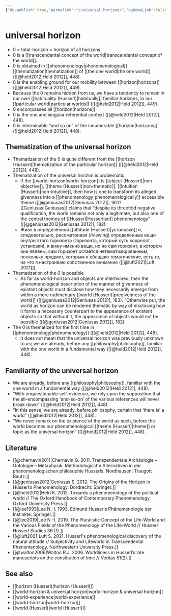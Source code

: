 ```yaml
---
{"dg-publish":true,"permalink":"/universal-horizon/","dgHomeLink":false,"dgPassFrontmatter":false}
---
```


# universal horizon
- 0 = total-horizon = horizon of all horizons
- 0 is a [[transcendental concept of the world|transcendental concept of the world]].
- 0 is obtained in [[phenomenology|phenomenological]] [[thematization|thematization]] of [[the one world|the one world]] ([[@held2012|Held 2012]], 448).
- 0 is the enabling ground for our mobility between [[horizon|horizons]] ([[@held2012|Held 2012]], 449).
- Because the 0 remains hidden from us, we have a tendency to remain in our own [[habituality (Husserl)|habitually]] familiar horizons, in our [[particular world|particular worlds]] ([[@held2012|Held 2012]], 449).
- 0 encompasses all [[horizon|horizons]].
- 0 is the one and singular referential context ([[@held2012|Held 2012]], 448).
- 0 is interminable “and so on” of the innumerable [[horizon|horizons]] ([[@held2012|Held 2012]], 448).

## Thematization of the universal horizon
- Thematization of the 0 is quite different from the [[horizon (Husserl)|thematization of the particular horizon]] ([[@held2012|Held 2012]], 448).
- Thematization of the universal horizon is problematic
	- If the [[world-horizon|world-horizon]] is [[object (Husserl)|non-objective]], [[theme (Husserl)|non-thematic]], [[intuition (Husserl)|non-intuitive]], then how is one to transform its alleged givenness into a [[phenomenology|phenomenologically]] accessible theme ([[@geniusas2012|Geniusas 2012]], 181)? [[Geniusas|Geniusas]] claims that “despite its threefold negative qualification, the world remains not only a legitimate, but also one of the central themes of [[Husserl|Husserlian]] phenomenology” ([[@geniusas2012|Geniusas 2012]], 182).
	- Живя в определённой [[attitude (Husserl)|установке]] и, следовательно, рассматривая (/viewing) определённые вещи внутри этого горизонта (горизонта, который суть коррелят установки), я вижу именно вещи, но не сам горизонт, в котором они явлены; cам горизонт остаётся нетематизированным, поскольку предмет, которым я обладаю тематические, есть то, на что я настраиваю собственное внимание ([[@luft2021|Luft 2021]]).
- Thematization of the 0 is possible
	- As far as world-horizon and objects are intertwined, then the phenomenological description of the manner of givenness of existent objects must disclose how they necessarily emerge from within a more rudimentary [[world (Husserl)|pregivenness of the world]] ([[@geniusas2012|Geniusas 2012]], 183). “Otherwise put, the world as horizon can be rendered thematic by way of disclosing how it forms a necessary counterpart to the appearance of existent objects so that without it, the appearance of objects would not be possible ([[@geniusas2012|Geniusas 2012]], 182).
- The 0 is thematized for the first time in [[phenomenology|phenomenology]] ([[@held2012|Held 2012]], 448).
	- It does not mean that the universal horizon was previously unknown to us; we are already, before any [[philosophy|philosophy]], familiar with the one world in a fundamental way ([[@held2012|Held 2012]], 448).

## Familiarity of the universal horizon
- We are already, before any [[philosophy|philosophy]], familiar with the one world in a fundamental way ([[@held2012|Held 2012]], 448).
- “With unquestionable self-evidence, we rely upon the supposition that the all-encompassing ‘and-so-on’ of the various references will never break down” ([[@held2012|Held 2012]], 448).
- “In this sense, we are already, before philosophy, certain that ‘there is’ a world” ([[@held2012|Held 2012]], 448).
- "We never remark on the existence of the world as such, before the world becomes our phenomenological [[theme (Husserl)|theme]] or topic as the universal horizon” ([[@held2012|Held 2012]], 448).



## Literature
- [[@chernavin2011|Chernavin G. 2011. Transzendentale Archäologie – Ontologie – Metaphysik: Methodologische Alternativen in der phänomenologischen philosophie Husserls. Nordhausen: Traugott Bautz.]]
- [[@geniusas2012|Geniusas S. 2012. The Origins of the Horizon in Husserl’s Phenomenology. Dordrecht: Springer.]]
- [[@held2012|Held K. 2012. Towards a phenomenology of the political world // The Oxford Handbook of Contemporary Phenomenology. Oxford University Press.]]
- [[@lee1993|Lee N.-I. 1993. Edmund Husserls Phänomenologie der Instinkte. Springer.]]
- [[@lee2019|Lee N.-I. 2019. The Pluralistic Concept of the Life-World and the Various Fields of the Phenomenology of the Life-World // Husserl Husserl Studies 36 (1).]]
- [[@luft2021|Luft S. 2021. Husserl's phenomenological discovery of the natural attitude // Subjectivity and Lifeworld in Transcendental Phenomenology. Northwestern University Press.]]
- [[@walton2006|Walton R.J. 2006. Worldliness in Husserl’s late manuscripts on the constitution of time // Veritas 51(2).]]


## See also
- [[horizon (Husserl)|horizon (Husserl)]]
- [[world-horizon & universal horizon|world-horizon & universal horizon]]
- [[world-experience|world-experience]]
- [[world-horizon|world-horizon]]
- [[world (Husserl)|world (Husserl)]]